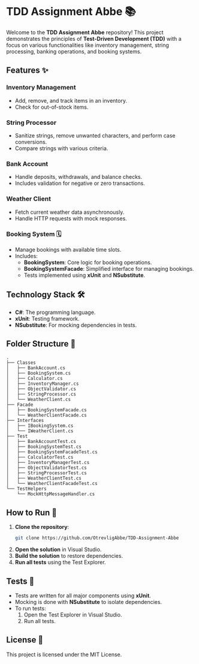 
# TDD Assignment Abbe 📚

Welcome to the **TDD Assignment Abbe** repository! This project demonstrates the principles of **Test-Driven Development (TDD)** with a focus on various functionalities like inventory management, string processing, banking operations, and booking systems.

## Features ✨

### Inventory Management
- Add, remove, and track items in an inventory.
- Check for out-of-stock items.

### String Processor
- Sanitize strings, remove unwanted characters, and perform case conversions.
- Compare strings with various criteria.

### Bank Account
- Handle deposits, withdrawals, and balance checks.
- Includes validation for negative or zero transactions.

### Weather Client
- Fetch current weather data asynchronously.
- Handle HTTP requests with mock responses.

### Booking System 🗓️
- Manage bookings with available time slots.
- Includes:
  - **BookingSystem**: Core logic for booking operations.
  - **BookingSystemFacade**: Simplified interface for managing bookings.
  - Tests implemented using **xUnit** and **NSubstitute**.

## Technology Stack 🛠️

- **C#**: The programming language.
- **xUnit**: Testing framework.
- **NSubstitute**: For mocking dependencies in tests.

## Folder Structure 📂

```plaintext
.
├── Classes
│   ├── BankAccount.cs
│   ├── BookingSystem.cs
│   ├── Calculator.cs
│   ├── InventoryManager.cs
│   ├── ObjectValidator.cs
│   ├── StringProcessor.cs
│   └── WeatherClient.cs
├── Facade
│   ├── BookingSystemFacade.cs
│   └── WeatherClientFacade.cs
├── Interfaces
│   ├── IBookingSystem.cs
│   └── IWeatherClient.cs
├── Test
│   ├── BankAccountTest.cs
│   ├── BookingSystemTest.cs
│   ├── BookingSystemFacadeTest.cs
│   ├── CalculatorTest.cs
│   ├── InventoryManagerTest.cs
│   ├── ObjectValidatorTest.cs
│   ├── StringProcessorTest.cs
│   ├── WeatherClientTest.cs
│   └── WeatherClientFacadeTest.cs
└── TestHelpers
    └── MockHttpMessageHandler.cs
```

## How to Run 🚀

1. **Clone the repository**:
   ```bash
   git clone https://github.com/OtrevligAbbe/TDD-Assignment-Abbe
   ```
2. **Open the solution** in Visual Studio.
3. **Build the solution** to restore dependencies.
4. **Run all tests** using the Test Explorer.

## Tests 🧪

- Tests are written for all major components using **xUnit**.
- Mocking is done with **NSubstitute** to isolate dependencies.
- To run tests:
  1. Open the Test Explorer in Visual Studio.
  2. Run all tests.

## License 📜

This project is licensed under the MIT License.
